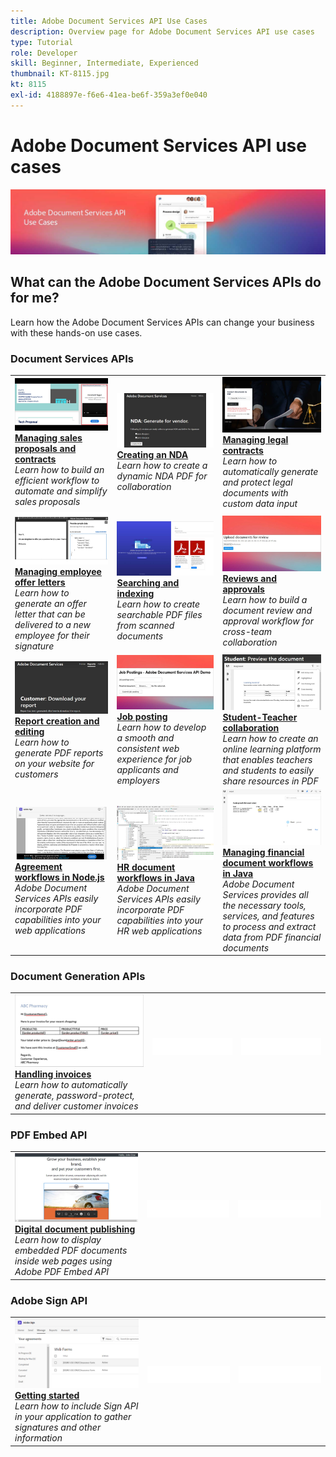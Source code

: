 ```yaml
---
title: Adobe Document Services API Use Cases
description: Overview page for Adobe Document Services API use cases
type: Tutorial
role: Developer
skill: Beginner, Intermediate, Experienced
thumbnail: KT-8115.jpg
kt: 8115
exl-id: 4188897e-f6e6-41ea-be6f-359a3ef0e040
---
```

# Adobe Document Services API use cases

![Document Services API Use Case Banner](../assets/UseCaseHero.jpg)

## What can the Adobe Document Services APIs do for me?

Learn how the Adobe Document Services APIs can change your business with these hands-on use cases.

### Document Services APIs

<table style="table-layout:fixed">
<tr>
   <td>
    <a href="sales.md">
      <img alt="Managing sales proposals and contracts" src="assets/sales_thumb.jpg" />
    </a>
    <div>
    <a href="sales.md"><strong>Managing sales proposals and contracts</strong></a>
    </div>
    <em>Learn how to build an efficient workflow to automate and simplify sales proposals</em>
    <br>
  </td>
  <td>
    <a href="nda.md">
      <img alt="Creating an NDA" src="assets/nda_thumb.jpg" />
    </a>
    <div>
    <a href="nda.md"><strong>Creating an NDA</strong></a>
    </div>
    <em>Learn how to create a dynamic NDA PDF for collaboration</em>
    <br>
  </td>
  <td>
    <a href="legal.md">
      <img alt="Managing legal contracts" src="assets/legal_thumb.jpg" />
    </a>
    <div>
    <a href="legal.md"><strong>Managing legal contracts</strong></a>
    </div>
    <em>Learn how to automatically generate and protect legal documents with custom data input</em>
    <br>
  </td>
</tr>
<tr>
   <td>
    <a href="offer.md">
      <img alt="Managing employee offer letters" src="assets/offer_thumb.jpg" />
    </a>
    <div>
    <a href="offer.md"><strong>Managing employee offer letters</strong></a>
    </div>
    <em>Learn how to generate an offer letter that can be delivered to a new employee for their signature</em>
    <br>
  </td>
   <td>
    <a href="searching.md">
      <img alt="Searching and indexing" src="assets/searching_thumb.jpg" />
    </a>
    <div>
    <a href="searching.md"><strong>Searching and indexing</strong></a>
    </div>
    <em>Learn how to create searchable PDF files from scanned documents</em>
    <br>
  </td>
   <td>
    <a href="reviews.md">
      <img alt="Reviews and approvals" src="assets/reviews_thumb.jpg" />
    </a>
    <div>
    <a href="reviews.md"><strong>Reviews and approvals</strong></a>
    </div>
    <em>Learn how to build a document review and approval workflow for cross-team collaboration</em>
    <br>
  </td>
</tr>
<tr>
   <td>
    <a href="reportcreation.md">
      <img alt="Report creation and editing" src="assets/report_thumb.jpg" />
    </a>
    <div>
    <a href="reportcreation.md"><strong>Report creation and editing</strong></a>
    </div>
    <em>Learn how to generate PDF reports on your website for customers</em>
    <br>
  </td>
  <td>
    <a href="jobposting.md">
      <img alt="Job posting" src="assets/job_thumb.jpg" />
    </a>
    <div>
    <a href="jobposting.md"><strong>Job posting</strong></a>
    </div>
    <em>Learn how to develop a smooth and consistent web experience for job applicants and employers</em>
    <br>
  </td>
  <td>
    <a href="educationcollab.md">
      <img alt="Student-Teacher Collaboration" src="assets/edu_thumb.jpg" />
    </a>
    <div>
    <a href="educationcollab.md"><strong>Student-Teacher collaboration</strong></a>
    </div>
    <em>Learn how to create an online learning platform that enables teachers and students to easily share resources in PDF</em>
    <br>
  </td>
</tr>
<tr>
   <td>
    <a href="AgreementWorkflowsNodejs.md">
      <img alt="Agreement workflows in Node.js" src="assets/AWNjs_thumb.png" />
    </a>
    <div>
    <a href="AgreementWorkflowsNodejs.md"><strong>Agreement workflows in Node.js</strong></a>
    </div>
    <em>Adobe Document Services APIs easily incorporate PDF capabilities into your web applications</em>
    <br>
  </td>
  <td>
    <a href="HRAgreementWorkflowsJava.md">
      <img alt="HR document workflows in Java" src="assets/HRWJ_thumb.jpg" />
    </a>
    <div>
    <a href="HRAgreementWorkflowsJava.md"><strong>HR document workflows in Java</strong></a>
    </div>
    <em>Adobe Document Services APIs easily incorporate PDF capabilities into your HR web applications</em>
    <br>
  </td>
  <td>
    <a href="FinanceWorkflowsJava.md">
      <img alt="Managing financial document workflows in Java" src="assets/FAWJ_thumb.jpg" />
    </a>
    <div>
    <a href="FinanceWorkflowsJava.md"><strong>Managing financial document workflows in Java</strong></a>
    </div>
    <em>Adobe Document Services provides all the necessary tools, services, and features to process and extract data from PDF financial documents</em>
    <br>
  </td>
</tr>
</table>

### Document Generation APIs

<table style="table-layout:fixed">
<tr>
  <td>
    <a href="invoices.md">
      <img alt="Handling invoices" src="assets/invoices_thumb.jpg" />
    </a>
    <div>
    <a href="invoices.md"><strong>Handling invoices</strong></a>
    </div>
    <em>Learn how to automatically generate, password-protect, and deliver customer invoices</em>
    <br>
  </td>
  <td>
    <img alt="Spacer" src="../assets/WhiteBanner_Placeholder.png" />
    <div>
    <br>
  </td>
  <td>
    <img alt="Spacer" src="../assets/WhiteBanner_Placeholder.png" />
    <div>
    <br>
  </td>
</tr>
</table>

### PDF Embed API

<table style="table-layout:fixed">
<tr>
   <td>
    <a href="ddppdfembedapi.md">
      <img alt="Digital document publishing" src="assets/ddp_thumb.jpg" />
    </a>
    <div>
    <a href="ddppdfembedapi.md"><strong>Digital document publishing</strong></a>
    </div>
    <em>Learn how to display embedded PDF documents inside web pages using Adobe PDF Embed API</em>
    <br>
  </td>
  <td>
    <img alt="Spacer" src="../assets/WhiteBanner_Placeholder.png" />
    <div>
    <br>
  </td>
  <td>
    <img alt="Spacer" src="../assets/WhiteBanner_Placeholder.png" />
    <div>
    <br>
  </td>
</tr>
</table>

### Adobe Sign API

<table style="table-layout:fixed">
<tr>
   <td>
    <a href="signapi.md">
      <img alt="Getting started" src="assets/GSASAPI_thumb.jpg" />
    </a>
    <div>
    <a href="signapi.md"><strong>Getting started</strong></a>
    </div>
    <em>Learn how to include Sign API in your application to gather signatures and other information</em>
    <br>
  </td>
  <td>
    <img alt="Spacer" src="../assets/WhiteBanner_Placeholder.png" />
    <div>
    <br>
  </td>
  <td>
    <img alt="Spacer" src="../assets/WhiteBanner_Placeholder.png" />
    <div>
    <br>
  </td>
</tr>
</table>
